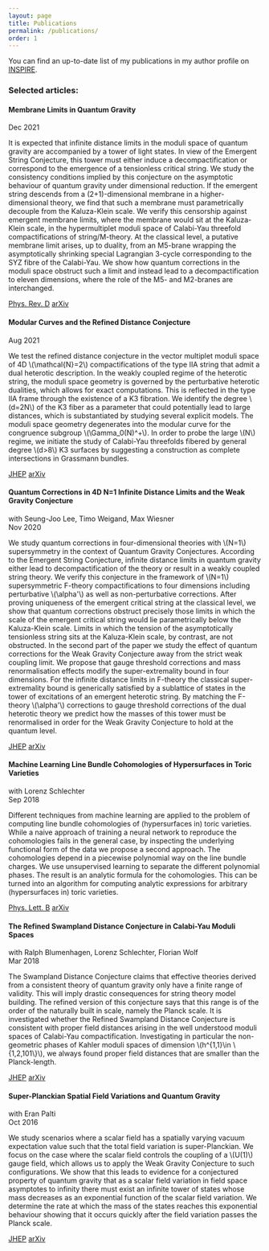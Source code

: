 ```yaml
---
layout: page
title: Publications
permalink: /publications/
order: 1
---
```


You can find an up-to-date list of my publications in my author profile on [INSPIRE](https://inspirehep.net/literature?q=a%20D.Klaewer.1).  

### Selected articles:


<div class="card mt-3">
    <div class="card-header">
        <div class="row">
            <h4 class="card-title mt-0 mb-3 text-center">Membrane Limits in Quantum Gravity</h4>
        </div>
        <div class="row">
            <div class="col-8">
                <div class="card-subtitle"></div>
            </div>
            <div class="col-4 text-end">
                Dec 2021
            </div>
        </div>
    </div>
    <div class="card-body">
        <p class="mb-0 text-justify">
            It is expected that infinite distance limits in the moduli space of quantum gravity are accompanied by a tower of light states. In view of the Emergent String Conjecture, this tower must either induce a decompactification or correspond to the emergence of a tensionless critical string. We study the consistency conditions implied by this conjecture on the asymptotic behaviour of quantum gravity under dimensional reduction. If the emergent string descends from a (2+1)-dimensional membrane in a higher-dimensional theory, we find that such a membrane must parametrically decouple from the Kaluza-Klein scale. We verify this censorship against emergent membrane limits, where the membrane would sit at the Kaluza-Klein scale, in the hypermultiplet moduli space of Calabi-Yau threefold compactifications of string/M-theory. At the classical level, a putative membrane limit arises, up to duality, from an M5-brane wrapping the asymptotically shrinking special Lagrangian 3-cycle corresponding to the SYZ fibre of the Calabi-Yau. We show how quantum corrections in the moduli space obstruct such a limit and instead lead to a decompactification to eleven dimensions, where the role of the M5- and M2-branes are interchanged.
        </p>
    </div>
    <div class="card-footer">
    <p class="mb-0">
        <a href="https://doi.org/10.1103/PhysRevD.105.066024" class="card-link">Phys. Rev. D</a>
        <a href="https://arxiv.org/abs/2112.09136" class="card-link">arXiv</a>
    </p>
    </div>
</div>

<div class="card mt-3">
    <div class="card-header">
        <div class="row">
            <h4 class="card-title mt-0 mb-3 text-center">Modular Curves and the Refined Distance Conjecture</h4>
        </div>
        <div class="row">
            <div class="col-8">
                <div class="card-subtitle"></div>
            </div>
            <div class="col-4 text-end">
                Aug 2021
            </div>
        </div>
    </div>
    <div class="card-body">
        <p class="mb-0 text-justify">
            We test the refined distance conjecture in the vector multiplet moduli space
            of 4D \(\mathcal{N}=2\) compactifications of the type IIA string that admit a
            dual heterotic description. In the weakly coupled regime of the heterotic
            string, the moduli space geometry is governed by the perturbative heterotic
            dualities, which allows for exact computations. This is reflected in the type
            IIA frame through the existence of a K3 fibration. We identify the degree
            \(d=2N\) of the K3 fiber as a parameter that could potentially lead to large
            distances, which is substantiated by studying several explicit models. The
            moduli space geometry degenerates into the modular curve for the congruence
            subgroup \(\Gamma_0(N)^+\). In order to probe the large \(N\) regime, we initiate
            the study of Calabi-Yau threefolds fibered by general degree \(d>8\) K3 surfaces
            by suggesting a construction as complete intersections in Grassmann bundles.
        </p>
    </div>
    <div class="card-footer">
    <p class="mb-0">
        <a href="https://doi.org/10.1007/JHEP12(2021)088" class="card-link">JHEP</a>
        <a href="https://arxiv.org/abs/2108.00021" class="card-link">arXiv</a>
    </p>
    </div>
</div>

<div class="card mt-3">
    <div class="card-header">
        <div class="row">
            <h4 class="card-title mt-0 mb-3 text-center">Quantum Corrections in 4D N=1 Infinite Distance Limits and the Weak Gravity Conjecture</h4>
        </div>
        <div class="row">
            <div class="col-8">
                <div class="card-subtitle">with Seung-Joo Lee, Timo Weigand, Max Wiesner</div>
            </div>
            <div class="col-4 text-end">
                Nov 2020
            </div>
        </div>
    </div>
    <div class="card-body">
        <p class="mb-0 text-justify">
            We study quantum corrections in four-dimensional theories with \(N=1\) supersymmetry in the context of Quantum Gravity Conjectures. According to the Emergent String Conjecture, infinite distance limits in quantum gravity either lead to decompactification of the theory or result in a weakly coupled string theory. We verify this conjecture in the framework of \(N=1\) supersymmetric F-theory compactifications to four dimensions including perturbative \(\alpha'\) as well as non-perturbative corrections. After proving uniqueness of the emergent critical string at the classical level, we show that quantum corrections obstruct precisely those limits in which the scale of the emergent critical string would lie parametrically below the Kaluza-Klein scale. Limits in which the tension of the asymptotically tensionless string sits at the Kaluza-Klein scale, by contrast, are not obstructed. In the second part of the paper we study the effect of quantum corrections for the Weak Gravity Conjecture away from the strict weak coupling limit. We propose that gauge threshold corrections and mass renormalisation effects modify the super-extremality bound in four dimensions. For the infinite distance limits in F-theory the classical super-extremality bound is generically satisfied by a sublattice of states in the tower of excitations of an emergent heterotic string. By matching the F-theory \(\alpha'\) corrections to gauge threshold corrections of the dual heterotic theory we predict how the masses of this tower must be renormalised in order for the Weak Gravity Conjecture to hold at the quantum level.
        </p>
    </div>
    <div class="card-footer">
    <p class="mb-0">
        <a href="https://doi.org/10.1007/JHEP03(2021)252" class="card-link">JHEP</a>
        <a href="https://arxiv.org/abs/2011.00024" class="card-link">arXiv</a>
    </p>
    </div>
</div>

<div class="card mt-3">
    <div class="card-header">
        <div class="row">
            <h4 class="card-title mt-0 mb-3 text-center">Machine Learning Line Bundle Cohomologies of Hypersurfaces in Toric Varieties</h4>
        </div>
        <div class="row">
            <div class="col-8">
                <div class="card-subtitle">with Lorenz Schlechter</div>
            </div>
            <div class="col-4 text-end">
                Sep 2018
            </div>
        </div>
    </div>
    <div class="card-body">
        <p class="mb-0 text-justify">
            Different techniques from machine learning are applied to the problem of computing line bundle cohomologies of (hypersurfaces in) toric varieties. While a naive approach of training a neural network to reproduce the cohomologies fails in the general case, by inspecting the underlying functional form of the data we propose a second approach. The cohomologies depend in a piecewise polynomial way on the line bundle charges. We use unsupervised learning to separate the different polynomial phases. The result is an analytic formula for the cohomologies. This can be turned into an algorithm for computing analytic expressions for arbitrary (hypersurfaces in) toric varieties.
        </p>
    </div>
    <div class="card-footer">
    <p class="mb-0">
        <a href="https://doi.org/10.1016/j.physletb.2019.01.002" class="card-link">Phys. Lett. B</a>
        <a href="https://arxiv.org/abs/1809.02547" class="card-link">arXiv</a>
    </p>
    </div>
</div>

<div class="card mt-3">
    <div class="card-header">
        <div class="row">
            <h4 class="card-title mt-0 mb-3 text-center">The Refined Swampland Distance Conjecture in Calabi-Yau Moduli Spaces</h4>
        </div>
        <div class="row">
            <div class="col-8">
                <div class="card-subtitle">with Ralph Blumenhagen, Lorenz Schlechter, Florian Wolf</div>
            </div>
            <div class="col-4 text-end">
                Mar 2018
            </div>
        </div>
    </div>
    <div class="card-body">
        <p class="mb-0 text-justify">
            The Swampland Distance Conjecture claims that effective theories derived from a consistent theory of quantum gravity only have a finite range of validity. This will imply drastic consequences for string theory model building. The refined version of this conjecture says that this range is of the order of the naturally built in scale, namely the Planck scale. It is investigated whether the Refined Swampland Distance Conjecture is consistent with proper field distances arising in the well understood moduli spaces of Calabi-Yau compactification. Investigating in particular the non-geometric phases of Kahler moduli spaces of dimension \(h^{1,1}\in \{1,2,101\}\), we always found proper field distances that are smaller than the Planck-length.
        </p>
    </div>
    <div class="card-footer">
    <p class="mb-0">
        <a href="https://doi.org/10.1007/JHEP06(2018)052" class="card-link">JHEP</a>
        <a href="https://arxiv.org/abs/1803.04989" class="card-link">arXiv</a>
    </p>
    </div>
</div>

<div class="card mt-3">
    <div class="card-header">
        <div class="row">
            <h4 class="card-title mt-0 mb-3 text-center">Super-Planckian Spatial Field Variations and Quantum Gravity</h4>
        </div>
        <div class="row">
            <div class="col-8">
                <div class="card-subtitle">with Eran Palti</div>
            </div>
            <div class="col-4 text-end">
                Oct 2016
            </div>
        </div>
    </div>
    <div class="card-body">
        <p class="mb-0 text-justify">
            We study scenarios where a scalar field has a spatially varying vacuum expectation value such that the total field variation is super-Planckian. We focus on the case where the scalar field controls the coupling of a \(U(1)\) gauge field, which allows us to apply the Weak Gravity Conjecture to such configurations. We show that this leads to evidence for a conjectured property of quantum gravity that as a scalar field variation in field space asymptotes to infinity there must exist an infinite tower of states whose mass decreases as an exponential function of the scalar field variation. We determine the rate at which the mass of the states reaches this exponential behaviour showing that it occurs quickly after the field variation passes the Planck scale.
        </p>
    </div>
    <div class="card-footer">
    <p class="mb-0">
        <a href="https://doi.org/10.1007/JHEP01(2017)088" class="card-link">JHEP</a>
        <a href="https://arxiv.org/abs/1610.00010" class="card-link">arXiv</a>
    </p>
    </div>
</div>